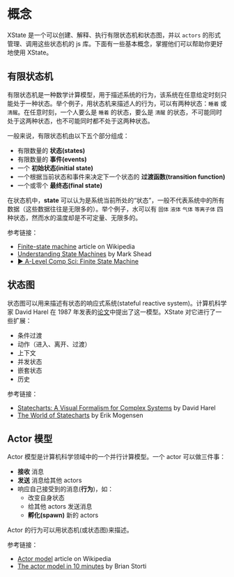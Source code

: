 # 概念

XState 是一个可以创建、解释、执行有限状态机和状态图，并以 `actors` 的形式管理、调用这些状态机的 js 库。下面有一些基本概念，掌握他们可以帮助你更好地使用 XState。

## 有限状态机

有限状态机是一种数学计算模型，用于描述系统的行为，该系统在任意给定时刻只能处于一种状态。举个例子，用状态机来描述人的行为，可以有两种状态：`睡着` 或 `清醒`。在任意时刻，一个人要么是 `睡着` 的状态，要么是 `清醒` 的状态，不可能同时处于这两种状态，也不可能同时都不处于这两种状态。

一般来说，有限状态机由以下五个部分组成：

- 有限数量的 **状态(states)**
- 有限数量的 **事件(events)**
- 一个 **初始状态(initial state)**
- 一个根据当前状态和事件来决定下一个状态的 **过渡函数(transition function)**
- 一个或零个 **最终态(final state)**

在状态机中，**state** 可以认为是系统当前所处的“状态”，一般不代表系统中的所有数据（这些数据往往是无限多的）。举个例子，水可以有 `固体` `液体` `气体` `等离子体` 四种状态，然而水的温度却是不可定量、无限多的。

参考链接：

- [Finite-state machine](https://en.wikipedia.org/wiki/Finite-state_machine) article on Wikipedia
- [Understanding State Machines](https://www.freecodecamp.org/news/state-machines-basics-of-computer-science-d42855debc66/) by Mark Shead
- [▶️ A-Level Comp Sci: Finite State Machine](https://www.youtube.com/watch?v=4rNYAvsSkwk)

## 状态图

状态图可以用来描述有状态的响应式系统(stateful reactive system)。计算机科学家 David Harel 在 1987 年发表的[论文](https://www.sciencedirect.com/science/article/pii/0167642387900359/pdf)中提出了这一模型。XState 对它进行了一些扩展：

- 条件过渡
- 动作（进入、离开、过渡）
- 上下文
- 并发状态
- 嵌套状态
- 历史

参考链接：

- [Statecharts: A Visual Formalism for Complex Systems](https://www.sciencedirect.com/science/article/pii/0167642387900359/pdf) by David Harel
- [The World of Statecharts](https://statecharts.github.io/) by Erik Mogensen

## Actor 模型

Actor 模型是计算机科学领域中的一个并行计算模型。一个 actor 可以做三件事：

- **接收** 消息
- **发送** 消息给其他 actors
- 响应自己接受到的消息(**行为**)，如：
  - 改变自身状态
  - 给其他 actors 发送消息
  - **孵化(spawn)** 新的 actors

Actor 的行为可以用状态机(或状态图)来描述。

参考链接：

- [Actor model](https://en.wikipedia.org/wiki/Actor_model) article on Wikipedia
- [The actor model in 10 minutes](https://www.brianstorti.com/the-actor-model/) by Brian Storti
